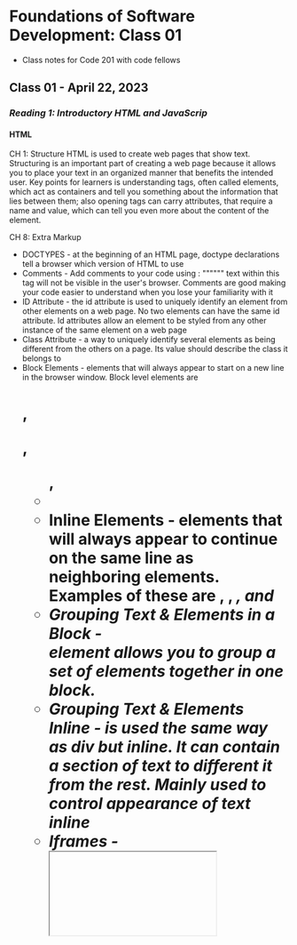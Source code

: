 # Foundations of Software Development: Class 01

* Class notes for Code 201 with code fellows

## Class 01 - April 22, 2023

### *Reading 1: Introductory HTML and JavaScrip*

#### HTML

CH 1: Structure
HTML is used to create web pages that show text. Structuring is an important part of creating a web page because it allows you to place your text in an organized manner that benefits the intended user. Key points for learners is understanding tags, often called elements, which act as containers and tell you something about the information that lies between them; also opening tags can carry attributes, that require a name and value, which can tell you even more about the content of the element.

CH 8: Extra Markup

* DOCTYPES - at the beginning of an HTML page, doctype declarations tell a browser which version of HTML to use
* Comments - Add comments to your code using :  """<!-- -->""" text within this tag will not be visible in the user's browser. Comments are good making your code easier to understand when you lose your familiarity with it
* ID Attribute - the id attribute is used to uniquely identify an element from other elements on a web page. No two elements can have the same id attribute. Id attributes allow an element to be styled from any other instance of the same element on a web page
* Class Attribute - a way to uniquely identify several elements as being different from the others on a page. Its value should describe the class it belongs to
* Block Elements - elements that will always appear to start on a new line in the browser window. Block level elements are <h1>, <p>, <ul>, <li> 
* Inline Elements - elements that will always appear to continue on the same line as neighboring elements. Examples of these are <a>, <b>, <em>, and <img>
* Grouping Text & Elements in a Block - <div> element allows you to group a set of elements together in one block.
* Grouping Text & Elements Inline - <span> is used the same way as div but inline. It can contain a section of text to different it from the rest. Mainly used to control appearance of text inline
* Iframes - <iframe> short for inline frame, <iframe> can be used to cut a window into your page and insert whatever you need, like embedding google maps into a page
* """<meta>""" - lives inside the head element and contains information about the web page. Can tell search engines about your web page, does not have a closing tag, but usies attributes to carry the information

CH 17: HTML5 Layout
The new HTML5 elements indicate the purpose of different parts of a web page and help to describe its structure.
The new elements provide clearer code (compared with using multiple <div> elements).
Older browsers that do not understand HTML5 elements need to be told which elements are block-level elements.
To make HTML5 elements work in Internet Explorer 8 (and older versions of IE), extra JavaScript is needed, which is available free from Google

CH 18: Process & Design
It is important to understand your user audience when creating a web page. You should know who the site is for, why people will be visiting your site, what your visitors will be trying to achieve with your site, what information your visitors will be needing, and how often people will visit your site. Understanding this will give you a better understanding of how to map your site out into sections and pages. Drafting a website can start with a wireframe, which is a simple sketch of the key information that needs to go on each page of a site. The design of a site is about communication and visual hierarchy helps visitors understand what you're trying to tell them. Grouping and similarity can be used to help simplify the information you present.

#### JavaScript

JavaScript allows you to make webpages moe interactive by accessing and modifying the content and markup used ina web page while it is being viewed in the browser. It can make the web page feel interactive by reacting  to what a user does. JavaScript speaks to a website using a script, which is a series of instructions that the a computer can follow in order to achieve a goal.To write a script break down your goal into a series of taks and work out each step needed to complete that tasks, possibly using a flowchart.

To link a script to an html web page you would use the <script> tag with a link to js file. Placing a script tag does not change your html code nor can it be seen in the browser. 